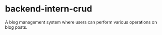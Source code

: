 # backend-intern-crud
A blog management system where users can perform various operations on blog posts.
